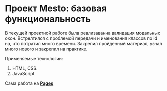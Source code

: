 # Проект Mesto: базовая функциональность

В текущей проектной работе была реализаванна валидация модальных окон.
Встрелтился с проблемой передачи и именования классов по  id на, что потратил много времени.
Закрепил пройденный материал, узнал много нового и закрепил на практике. 


Применяемые технологии:

1. HTML, CSS.
2. JavaScript

Сама работа на [**Pages**](https://sergeykachev.github.io/mesto/)
